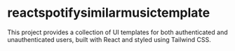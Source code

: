# reactspotifysimilarmusictemplate
This project provides a collection of UI templates for both authenticated and unauthenticated users, built with React and styled using Tailwind CSS.
